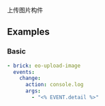 上传图片构件

## Examples

### Basic

```yaml preview
- brick: eo-upload-image
  events:
    change:
      action: console.log
      args:
        - "<% EVENT.detail %>"
```
